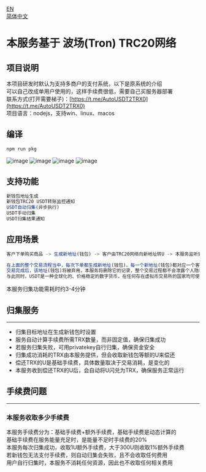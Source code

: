 [EN](README.md)  
[简体中文](README_CN.md)  
# 本服务基于 波场(Tron) TRC20网络

## 项目说明
本项目研发时默认为支持多商户的支付系统，以下是原系统的介绍  
可以自己改成单用户使用的，这样手续费很低，需要自己买服务器部署  
联系方式(打开需要梯子)：[https://t.me/AutoUSDT2TRX0](https://t.me/AutoUSDT2TRX0)  
项目语言：nodejs，支持win、linux、macos  

## 编译
```js
npm run pkg
```
  
![image](https://user-images.githubusercontent.com/129872486/229836409-2855f307-235c-4128-b504-404777bcd961.png)
![image](https://user-images.githubusercontent.com/129872486/229836665-8ab0a7bd-9cd9-4d46-9c1c-03c57526ca6a.png)
![image](https://user-images.githubusercontent.com/129872486/229836778-0b46368a-da93-46f0-af75-a32364a0d09c.png)
![image](https://user-images.githubusercontent.com/129872486/229836895-0a6788c2-bd45-4687-95c2-b6475b7aabf3.png)

## 支持功能
```js
新钱包地址生成
新钱包TRC20 USDT转账监控通知
USDT自动归集(异步执行)
USDT手动归集
USDT归集结果通知
```
## 应用场景
```js
客户下单购买商品 -> 生成新地址(钱包) -> 客户由TRC20网络向新地址转U -> 本服务监听到转账事件，异步通知预设的notifyurl，并开始尝试自动归集 -> 商品平台检查客户发送U的数量是否符合要求 -> 交易完成

在上面的整个交易流程当中，每次下单都生成新地址(钱包)，每一个新地址(钱包)都对应一个客户，等待客户向地址转U
交易完成后，该地址(钱包)将被弃用，本服务将删除它的记录，整个交易过程都不会泄露个人隐私，属于匿名化交易
与此同时，USDT是一种全球化的、价格稳定的数字货币，在任何存在虚拟币交易所的国家均可使用，有利于平台的国际化
```
本服务归集功能需耗时约3-4分钟

## 归集服务
---
- 归集目标地址在生成新钱包时设置
- 服务自动计算手续费所需TRX数量，而非固定值，确保归集成功
- 若服务归集失败，可用privatekey自行归集，确保资金安全
- 归集成功消耗的TRX由本服务提供，但会收取新钱包等额的U来偿还
- 偿还TRX的U是基础手续费，具体数量取决于交易消耗，是变化的
- 本服务收到偿还TRX的U后，会自动将U闪兑为TRX，确保服务正常运行

## 手续费问题
---
### 本服务收取多少手续费
本服务手续费分为：基础手续费+额外手续费，基础手续费是动态计算的  
基础手续费在服务能量充足时，是能量不足时手续费的20%  
本服务每次归集成功，收取1U额外手续费，大于300U则收取1%额外手续费  
若新钱包无法支付手续费，则自动归集会失败，且不会收取任何费用  
用户自行归集时，本服务不消耗任何资源，因此也不收取任何相关费用
